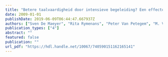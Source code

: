 ```yaml
---
title: "Betere taalvaardigheid door intensieve begeleiding? Een effectonderzoek van het begeleidingstraject 'Rand- en taalgrensgemeenten en gemeenten uit de Brede Rand Rond Brussel': tussentijds rapport"
date: 2009-01-01
publishDate: 2019-06-09T06:44:47.667937Z
authors: ["Sven De Maeyer", "Rita Rymenans", "Peter Van Petegem", "M. Verhelst", "Inge Verbeeck", "Heleen Verbeke", "G. Ramaut"]
publication_types: ["4"]
abstract: ""
featured: false
publication: ""
url_pdf: "https://hdl.handle.net/10067/740590151162165141"
---
```


